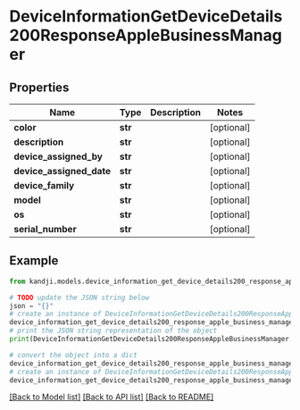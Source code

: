 # DeviceInformationGetDeviceDetails200ResponseAppleBusinessManager


## Properties

Name | Type | Description | Notes
------------ | ------------- | ------------- | -------------
**color** | **str** |  | [optional] 
**description** | **str** |  | [optional] 
**device_assigned_by** | **str** |  | [optional] 
**device_assigned_date** | **str** |  | [optional] 
**device_family** | **str** |  | [optional] 
**model** | **str** |  | [optional] 
**os** | **str** |  | [optional] 
**serial_number** | **str** |  | [optional] 

## Example

```python
from kandji.models.device_information_get_device_details200_response_apple_business_manager import DeviceInformationGetDeviceDetails200ResponseAppleBusinessManager

# TODO update the JSON string below
json = "{}"
# create an instance of DeviceInformationGetDeviceDetails200ResponseAppleBusinessManager from a JSON string
device_information_get_device_details200_response_apple_business_manager_instance = DeviceInformationGetDeviceDetails200ResponseAppleBusinessManager.from_json(json)
# print the JSON string representation of the object
print(DeviceInformationGetDeviceDetails200ResponseAppleBusinessManager.to_json())

# convert the object into a dict
device_information_get_device_details200_response_apple_business_manager_dict = device_information_get_device_details200_response_apple_business_manager_instance.to_dict()
# create an instance of DeviceInformationGetDeviceDetails200ResponseAppleBusinessManager from a dict
device_information_get_device_details200_response_apple_business_manager_from_dict = DeviceInformationGetDeviceDetails200ResponseAppleBusinessManager.from_dict(device_information_get_device_details200_response_apple_business_manager_dict)
```
[[Back to Model list]](../README.md#documentation-for-models) [[Back to API list]](../README.md#documentation-for-api-endpoints) [[Back to README]](../README.md)


